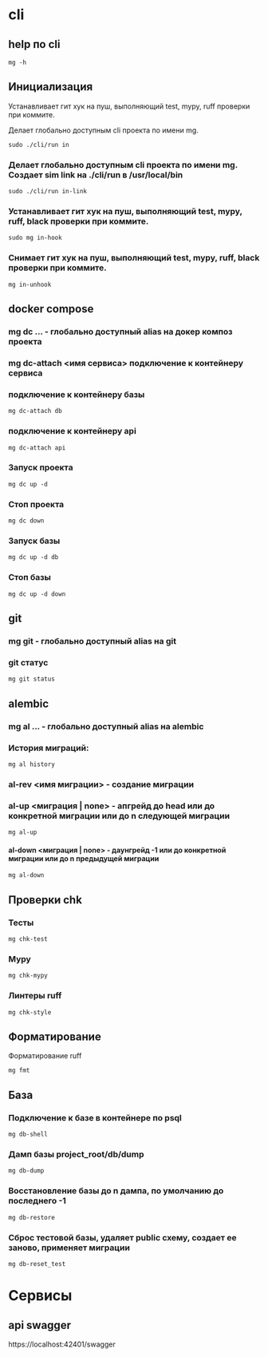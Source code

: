 # cli
## help по cli
```shell
mg -h
```

## Инициализация
Устанавливает гит хук на пуш, выполняющий test, mypy, ruff проверки при коммите.

Делает глобально доступным cli проекта по имени mg.
```shell
sudo ./cli/run in
```

### Делает глобально доступным cli проекта по имени mg. Создает sim link на ./cli/run в /usr/local/bin
```shell
sudo ./cli/run in-link
```

### Устанавливает гит хук на пуш, выполняющий test, mypy, ruff, black проверки при коммите.
```shell
sudo mg in-hook
```

### Cнимает гит хук на пуш, выполняющий test, mypy, ruff, black проверки при коммите.
```shell
mg in-unhook
```

## docker compose
### mg dc ... - глобально доступный alias на докер композ проекта
### mg dc-attach <имя сервиса> подключение к контейнеру сервиса
### подключение к контейнеру базы
```shell
mg dc-attach db
```
### подключение к контейнеру api
```shell
mg dc-attach api
```

### Запуск проекта
```shell
mg dc up -d
```

### Стоп проекта
```shell
mg dc down
```

### Запуск базы
```shell
mg dc up -d db
```

### Стоп базы
```shell
mg dc up -d down
```

## git
### mg git - глобально доступный alias на git
### git статус
```shell
mg git status
```

## alembic
### mg al ... - глобально доступный alias на alembic
### История миграций:
```shell
mg al history
```
### al-rev <имя миграции> - создание миграции
### al-up <миграция | none> - апгрейд до head или до конкретной миграции или до n следующей миграции
```shell
mg al-up
```
#### al-down <миграция | none> - даунгрейд -1 или до конкретной миграции или до n предыдущей миграции
```shell
mg al-down
```

## Проверки chk
### Тесты
```shell
mg chk-test
```

### Mypy
```shell
mg chk-mypy
```
### Линтеры ruff
```shell
mg chk-style
```

## Форматирование
Форматирование ruff
```shell
mg fmt
```

## База
### Подключение к базе в контейнере по psql
```shell
mg db-shell
```
### Дамп базы project_root/db/dump
```shell
mg db-dump
```
### Восстановление базы до n дампа, по умолчанию до последнего -1
```shell
mg db-restore
```
### Сброс тестовой базы, удаляет public схему, создает ее заново, применяет миграции
```shell
mg db-reset_test
```

# Сервисы
## api swagger
https://localhost:42401/swagger
